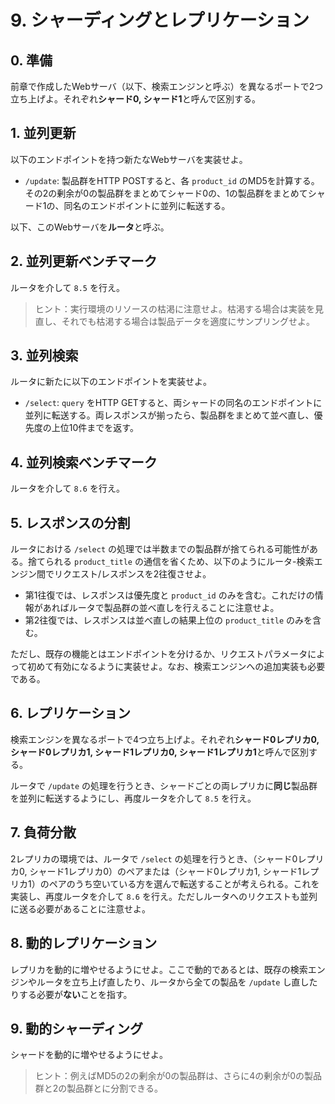 # 9. シャーディングとレプリケーション

## 0. 準備

前章で作成したWebサーバ（以下、検索エンジンと呼ぶ）を異なるポートで2つ立ち上げよ。それぞれ**シャード0, シャード1**と呼んで区別する。

## 1. 並列更新

以下のエンドポイントを持つ新たなWebサーバを実装せよ。

- `/update`: 製品群をHTTP POSTすると、各 `product_id` のMD5を計算する。その2の剰余が0の製品群をまとめてシャード0の、1の製品群をまとめてシャード1の、同名のエンドポイントに並列に転送する。

以下、このWebサーバを**ルータ**と呼ぶ。

## 2. 並列更新ベンチマーク

ルータを介して `8.5` を行え。

> ヒント：実行環境のリソースの枯渇に注意せよ。枯渇する場合は実装を見直し、それでも枯渇する場合は製品データを適度にサンプリングせよ。

## 3. 並列検索

ルータに新たに以下のエンドポイントを実装せよ。

- `/select`: `query` をHTTP GETすると、両シャードの同名のエンドポイントに並列に転送する。両レスポンスが揃ったら、製品群をまとめて並べ直し、優先度の上位10件までを返す。

## 4. 並列検索ベンチマーク

ルータを介して `8.6` を行え。

## 5. レスポンスの分割

ルータにおける `/select` の処理では半数までの製品群が捨てられる可能性がある。捨てられる `product_title` の通信を省くため、以下のようにルータ-検索エンジン間でリクエスト/レスポンスを2往復させよ。

- 第1往復では、レスポンスは優先度と `product_id` のみを含む。これだけの情報があればルータで製品群の並べ直しを行えることに注意せよ。
- 第2往復では、レスポンスは並べ直しの結果上位の `product_title` のみを含む。

ただし、既存の機能とはエンドポイントを分けるか、リクエストパラメータによって初めて有効になるように実装せよ。なお、検索エンジンへの追加実装も必要である。

## 6. レプリケーション

検索エンジンを異なるポートで4つ立ち上げよ。それぞれ**シャード0レプリカ0, シャード0レプリカ1, シャード1レプリカ0, シャード1レプリカ1**と呼んで区別する。

ルータで `/update` の処理を行うとき、シャードごとの両レプリカに**同じ**製品群を並列に転送するようにし、再度ルータを介して `8.5` を行え。

## 7. 負荷分散

2レプリカの環境では、ルータで `/select` の処理を行うとき、（シャード0レプリカ0, シャード1レプリカ0）のペアまたは（シャード0レプリカ1, シャード1レプリカ1）のペアのうち空いている方を選んで転送することが考えられる。これを実装し、再度ルータを介して `8.6` を行え。ただしルータへのリクエストも並列に送る必要があることに注意せよ。

## 8. 動的レプリケーション

レプリカを動的に増やせるようにせよ。ここで動的であるとは、既存の検索エンジンやルータを立ち上げ直したり、ルータから全ての製品を `/update` し直したりする必要が**ない**ことを指す。

## 9. 動的シャーディング

シャードを動的に増やせるようにせよ。

> ヒント：例えばMD5の2の剰余が0の製品群は、さらに4の剰余が0の製品群と2の製品群とに分割できる。
